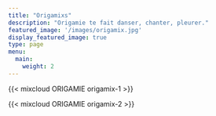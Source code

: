 ```yaml
---
title: "Origamixs"
description: "Origamie te fait danser, chanter, pleurer."
featured_image: '/images/origamix.jpg'
display_featured_image: true
type: page
menu:
  main:
    weight: 2
---
```


{{< mixcloud ORIGAMIE origamix-1 >}}

{{< mixcloud ORIGAMIE origamix-2 >}}